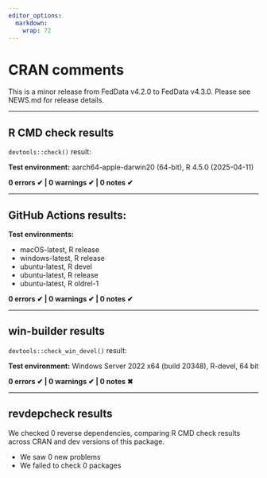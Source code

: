 ```yaml
---
editor_options: 
  markdown: 
    wrap: 72
---
```


# CRAN comments

This is a minor release from FedData v4.2.0 to FedData v4.3.0. Please
see NEWS.md for release details.

------------------------------------------------------------------------

## R CMD check results

`devtools::check()` result:

**Test environment:** aarch64-apple-darwin20 (64-bit), R 4.5.0 (2025-04-11)

**0 errors ✔ \| 0 warnings ✔ \| 0 notes ✔**

------------------------------------------------------------------------

## GitHub Actions results:

**Test environments:**

-   macOS-latest, R release
-   windows-latest, R release
-   ubuntu-latest, R devel
-   ubuntu-latest, R release
-   ubuntu-latest, R oldrel-1

**0 errors ✔ \| 0 warnings ✔ \| 0 notes ✔**

------------------------------------------------------------------------

## win-builder results

`devtools::check_win_devel()` result:

**Test environment:** Windows Server 2022 x64 (build 20348), R-devel, 64 bit

**0 errors ✔ \| 0 warnings ✔ \| 0 notes ✖**

------------------------------------------------------------------------

## revdepcheck results

We checked 0 reverse dependencies, comparing R CMD check results 
across CRAN and dev versions of this package.

 * We saw 0 new problems
 * We failed to check 0 packages

